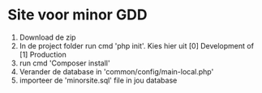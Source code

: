 Site voor minor GDD
===============================
1. Download de zip
2. In de project folder run cmd 'php init'. Kies hier uit [0] Development of [1] Production
3. run cmd 'Composer install'
4. Verander de database in 'common/config/main-local.php'
5. importeer de 'minorsite.sql' file in jou database
